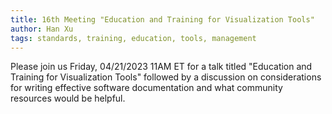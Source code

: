```yaml
---
title: 16th Meeting "Education and Training for Visualization Tools"
author: Han Xu
tags: standards, training, education, tools, management
---
```


Please join us Friday, 04/21/2023 11AM ET for a talk titled "Education and Training for Visualization Tools" followed by a discussion on considerations for writing effective software documentation and what community resources would be helpful.

